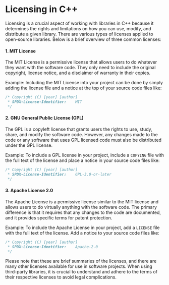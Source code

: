 # Licensing in C++

Licensing is a crucial aspect of working with libraries in C++ because it determines the rights and limitations on how you can use, modify, and distribute a given library. There are various types of licenses applied to open-source libraries. Below is a brief overview of three common licenses:

#### 1. MIT License

The MIT License is a permissive license that allows users to do whatever they want with the software code. They only need to include the original copyright, license notice, and a disclaimer of warranty in their copies.

Example: Including the MIT License into your project can be done by simply adding the license file and a notice at the top of your source code files like:

```cpp
/* Copyright (C) [year] [author]
 * SPDX-License-Identifier:    MIT
 */
```

#### 2. GNU General Public License (GPL)
The GPL is a copyleft license that grants users the rights to use, study, share, and modify the software code. However, any changes made to the code or any software that uses GPL licensed code must also be distributed under the GPL license.

Example: To include a GPL license in your project, include a `COPYING` file with the full text of the license and place a notice in your source code files like:

```cpp
/* Copyright (C) [year] [author]
 * SPDX-License-Identifier:    GPL-3.0-or-later
 */
```

#### 3. Apache License 2.0
The Apache License is a permissive license similar to the MIT license and allows users to do virtually anything with the software code. The primary difference is that it requires that any changes to the code are documented, and it provides specific terms for patent protection.

Example: To include the Apache License in your project, add a `LICENSE` file with the full text of the license. Add a notice to your source code files like:

```cpp
/* Copyright (C) [year] [author]
 * SPDX-License-Identifier:    Apache-2.0
 */
```

Please note that these are brief summaries of the licenses, and there are many other licenses available for use in software projects. When using third-party libraries, it is crucial to understand and adhere to the terms of their respective licenses to avoid legal complications.